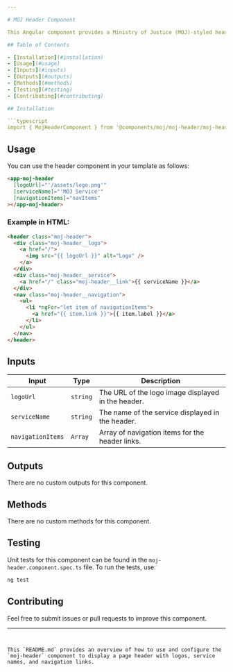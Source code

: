 ```yaml
---

# MOJ Header Component

This Angular component provides a Ministry of Justice (MOJ)-styled header, typically used for the main header of a page, containing navigation, logos, and service names.

## Table of Contents

- [Installation](#installation)
- [Usage](#usage)
- [Inputs](#inputs)
- [Outputs](#outputs)
- [Methods](#methods)
- [Testing](#testing)
- [Contributing](#contributing)

## Installation

```typescript
import { MojHeaderComponent } from '@components/moj/moj-header/moj-header.component';
```

## Usage

You can use the header component in your template as follows:

```html
<app-moj-header
  [logoUrl]="'/assets/logo.png'"
  [serviceName]="'MOJ Service'"
  [navigationItems]="navItems"
></app-moj-header>
```

### Example in HTML:

```html
<header class="moj-header">
  <div class="moj-header__logo">
    <a href="/">
      <img src="{{ logoUrl }}" alt="Logo" />
    </a>
  </div>
  <div class="moj-header__service">
    <a href="/" class="moj-header__link">{{ serviceName }}</a>
  </div>
  <nav class="moj-header__navigation">
    <ul>
      <li *ngFor="let item of navigationItems">
        <a href="{{ item.link }}">{{ item.label }}</a>
      </li>
    </ul>
  </nav>
</header>
```

## Inputs

| Input             | Type     | Description                                        |
| ----------------- | -------- | -------------------------------------------------- |
| `logoUrl`         | `string` | The URL of the logo image displayed in the header. |
| `serviceName`     | `string` | The name of the service displayed in the header.   |
| `navigationItems` | `Array`  | Array of navigation items for the header links.    |

## Outputs

There are no custom outputs for this component.

## Methods

There are no custom methods for this component.

## Testing

Unit tests for this component can be found in the `moj-header.component.spec.ts` file. To run the tests, use:

```bash
ng test
```

## Contributing

Feel free to submit issues or pull requests to improve this component.

---
```


This `README.md` provides an overview of how to use and configure the `moj-header` component to display a page header with logos, service names, and navigation links.
